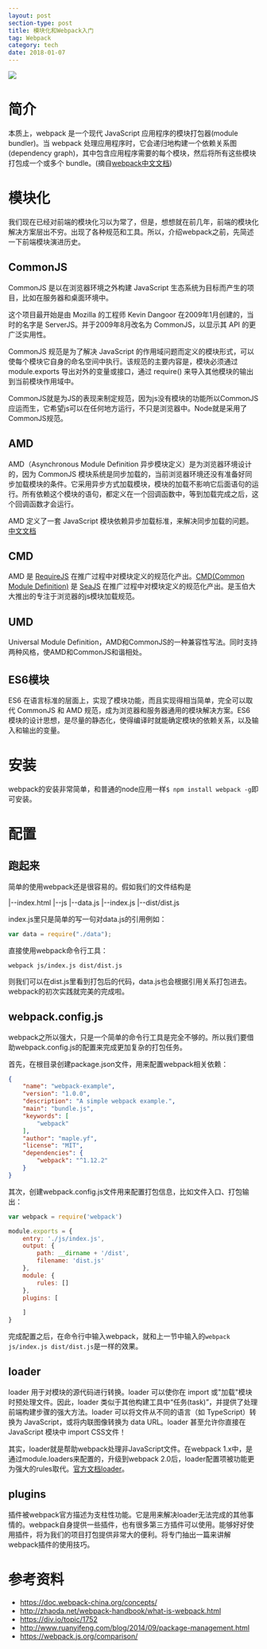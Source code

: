 ```yaml
---
layout: post
section-type: post
title: 模块化和Webpack入门
tag: Webpack
category: tech
date: 2018-01-07
---
```

![](https://raw.githubusercontent.com/maplecumt/blogImages/master/webpack-introduce/webpack.png)
<!-- more -->
# 简介

本质上，webpack 是一个现代 JavaScript 应用程序的模块打包器(module bundler)。当 webpack 处理应用程序时，它会递归地构建一个依赖关系图(dependency graph)，其中包含应用程序需要的每个模块，然后将所有这些模块打包成一个或多个 bundle。(摘自[webpack中文文档](https://doc.webpack-china.org/concepts/))




# 模块化
我们现在已经对前端的模块化习以为常了，但是，想想就在前几年，前端的模块化解决方案层出不穷。出现了各种规范和工具。所以，介绍webpack之前，先简述一下前端模块演进历史。

## CommonJS
CommonJS 是以在浏览器环境之外构建 JavaScript 生态系统为目标而产生的项目，比如在服务器和桌面环境中。

这个项目最开始是由 Mozilla 的工程师 Kevin Dangoor 在2009年1月创建的，当时的名字是 ServerJS。并于2009年8月改名为 CommonJS，以显示其 API 的更广泛实用性。

CommonJS 规范是为了解决 JavaScript 的作用域问题而定义的模块形式，可以使每个模块它自身的命名空间中执行。该规范的主要内容是，模块必须通过 module.exports 导出对外的变量或接口，通过 require() 来导入其他模块的输出到当前模块作用域中。

CommonJS就是为JS的表现来制定规范，因为js没有模块的功能所以CommonJS应运而生，它希望js可以在任何地方运行，不只是浏览器中。Node就是采用了CommonJS规范。

## AMD

AMD（Asynchronous Module Definition 异步模块定义）是为浏览器环境设计的，因为 CommonJS 模块系统是同步加载的，当前浏览器环境还没有准备好同步加载模块的条件。它采用异步方式加载模块，模块的加载不影响它后面语句的运行。所有依赖这个模块的语句，都定义在一个回调函数中，等到加载完成之后，这个回调函数才会运行。

AMD 定义了一套 JavaScript 模块依赖异步加载标准，来解决同步加载的问题。[中文文档](https://github.com/amdjs/amdjs-api/wiki/AMD-(%E4%B8%AD%E6%96%87%E7%89%88))

## CMD
AMD 是 [RequireJS](http://requirejs.org/) 在推广过程中对模块定义的规范化产出。[CMD(Common Module Definition)](https://github.com/seajs/seajs/issues/242) 是 [SeaJS](https://github.com/seajs/seajs) 在推广过程中对模块定义的规范化产出。是玉伯大大推出的专注于浏览器的js模块加载规范。
## UMD
Universal Module Definition，AMD和CommonJS的一种兼容性写法。同时支持两种风格，使AMD和CommonJS和谐相处。
## ES6模块
ES6 在语言标准的层面上，实现了模块功能，而且实现得相当简单，完全可以取代 CommonJS 和 AMD 规范，成为浏览器和服务器通用的模块解决方案。ES6 模块的设计思想，是尽量的静态化，使得编译时就能确定模块的依赖关系，以及输入和输出的变量。

# 安装
webpack的安装非常简单，和普通的node应用一样`$ npm install webpack -g`即可安装。

# 配置

## 跑起来
简单的使用webpack还是很容易的。假如我们的文件结构是

|--index.html
|--js
    |--data.js
    |--index.js
|--dist/dist.js

index.js里只是简单的写一句对data.js的引用例如：

```javascript
var data = require("./data");
```
直接使用webpack命令行工具：

```
webpack js/index.js dist/dist.js
```

则我们可以在dist.js里看到打包后的代码，data.js也会根据引用关系打包进去。webpack的初次实践就完美的完成啦。

## webpack.config.js
webpack之所以强大，只是一个简单的命令行工具是完全不够的。所以我们要借助webpack.config.js的配置来完成更加复杂的打包任务。

首先，在根目录创建package.json文件，用来配置webpack相关依赖：
```json
{
    "name": "webpack-example",
    "version": "1.0.0",
    "description": "A simple webpack example.",
    "main": "bundle.js",
    "keywords": [
        "webpack"
    ],
    "author": "maple.yf",
    "license": "MIT",
    "dependencies": {
        "webpack": "^1.12.2"
    }
}

```

其次，创建webpack.config.js文件用来配置打包信息，比如文件入口、打包输出：

```javascript
var webpack = require('webpack')

module.exports = {
    entry: './js/index.js',
    output: {
        path: __dirname + '/dist',
        filename: 'dist.js'
    },
    module: {
        rules: []
    },
    plugins: [
        
    ]
}
```

完成配置之后，在命令行中输入webpack，就和上一节中输入的`webpack js/index.js dist/dist.js`是一样的效果。

## loader
loader 用于对模块的源代码进行转换。loader 可以使你在 import 或"加载"模块时预处理文件。因此，loader 类似于其他构建工具中“任务(task)”，并提供了处理前端构建步骤的强大方法。loader 可以将文件从不同的语言（如 TypeScript）转换为 JavaScript，或将内联图像转换为 data URL。loader 甚至允许你直接在 JavaScript 模块中 import CSS文件！

其实，loader就是帮助webpack处理非JavaScript文件。在webpack 1.x中，是通过module.loaders来配置的，升级到webpack 2.0后，loader配置项被功能更为强大的rules取代。[官方文档loader](https://doc.webpack-china.org/concepts/loaders)。


## plugins

插件被webpack官方描述为支柱性功能。它是用来解决loader无法完成的其他事情的。webpack自身提供一些插件，也有很多第三方插件可以使用。能够好好使用插件，将为我们的项目打包提供非常大的便利。将专门抽出一篇来讲解webpack插件的使用技巧。





# 参考资料
- https://doc.webpack-china.org/concepts/
- http://zhaoda.net/webpack-handbook/what-is-webpack.html
- https://div.io/topic/1752
- http://www.ruanyifeng.com/blog/2014/09/package-management.html
- https://webpack.js.org/comparison/